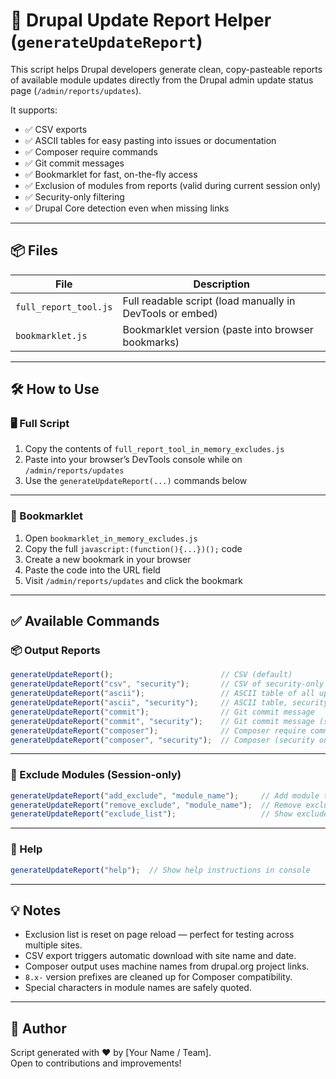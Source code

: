 # 🧰 Drupal Update Report Helper (`generateUpdateReport`)

This script helps Drupal developers generate clean, copy-pasteable reports of available module updates directly from the Drupal admin update status page (`/admin/reports/updates`).

It supports:
- ✅ CSV exports
- ✅ ASCII tables for easy pasting into issues or documentation
- ✅ Composer require commands
- ✅ Git commit messages
- ✅ Bookmarklet for fast, on-the-fly access
- ✅ Exclusion of modules from reports (valid during current session only)
- ✅ Security-only filtering
- ✅ Drupal Core detection even when missing links

---

## 📦 Files

| File                              | Description                                                |
|-----------------------------------|------------------------------------------------------------|
| `full_report_tool.js` | Full readable script (load manually in DevTools or embed) |
| `bookmarklet.js`      | Bookmarklet version (paste into browser bookmarks)        |

---

## 🛠 How to Use

### 🖥 Full Script
1. Copy the contents of `full_report_tool_in_memory_excludes.js`
2. Paste into your browser’s DevTools console while on `/admin/reports/updates`
3. Use the `generateUpdateReport(...)` commands below

---

### 🔖 Bookmarklet
1. Open `bookmarklet_in_memory_excludes.js`
2. Copy the full `javascript:(function(){...})();` code
3. Create a new bookmark in your browser
4. Paste the code into the URL field
5. Visit `/admin/reports/updates` and click the bookmark

---

## ✅ Available Commands

### 📦 Output Reports
```js
generateUpdateReport();                        // CSV (default)
generateUpdateReport("csv", "security");       // CSV of security-only updates
generateUpdateReport("ascii");                 // ASCII table of all updates
generateUpdateReport("ascii", "security");     // ASCII table, security only
generateUpdateReport("commit");                // Git commit message
generateUpdateReport("commit", "security");    // Git commit message (security)
generateUpdateReport("composer");              // Composer require command
generateUpdateReport("composer", "security");  // Composer (security only)
```

---

### 🔧 Exclude Modules (Session-only)
```js
generateUpdateReport("add_exclude", "module_name");     // Add module to exclusion list
generateUpdateReport("remove_exclude", "module_name");  // Remove exclusion
generateUpdateReport("exclude_list");                   // Show excluded modules
```

---

### 🧹 Help
```js
generateUpdateReport("help");  // Show help instructions in console
```

---

## 💡 Notes

- Exclusion list is reset on page reload — perfect for testing across multiple sites.
- CSV export triggers automatic download with site name and date.
- Composer output uses machine names from drupal.org project links.
- `8.x-` version prefixes are cleaned up for Composer compatibility.
- Special characters in module names are safely quoted.

---

## 👥 Author

Script generated with ❤️ by [Your Name / Team].  
Open to contributions and improvements!
